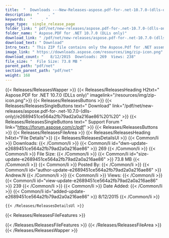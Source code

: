 ```yaml
---
title:  "  Downloads ---New-Releases-aspose.pdf-for-.net-10.7.0-(dlls-only) . " 
description:  "    . " 
keywords:  "    . " 
page_type:  single_release_page
folder_link: " pdf/net/new-releases/aspose.pdf-for-.net-10.7.0-(dlls-only)/"
folder_name: " Aspose.PDF for .NET 10.7.0 (DLLs only)"
download_link: " /pdf/net/new-releases/aspose.pdf-for-.net-10.7.0-(dlls-only)/e2689451ce564a2fb79ad2a0a216ae86"
download_text: " Download"
Intro_text: " This ZIP file contains only the Aspose.Pdf for .NET assemblies. The assemblies a..."
image_link: " https://downloads.aspose.com/resources/img/zip-icon.png"
download_count: "   8/12/2015  Downloads: 269  Views: 238"
file_size: "  File Size: 73.8 MB "
parent_path: "pdf/net"
section_parent_path: "pdf/net"
weight: 168 
---
```


{{< Releases/ReleasesWapper >}}
  {{< Releases/ReleasesHeading H2txt=" Aspose.PDF for .NET 10.7.0 (DLLs only)" imagelink="/resources/img/zip-icon.png">}}
  {{< Releases/ReleasesButtons >}}
    {{< Releases/ReleasesSingleButtons text=" Download" link="/pdf/net/new-releases/aspose.pdf-for-.net-10.7.0-(dlls-only)/e2689451ce564a2fb79ad2a0a216ae86%20%20" >}}
    {{< Releases/ReleasesSingleButtons text=" Support Forum " link="https://forum.aspose.com/c/pdf" >}}
  {{< Releases/ReleasesButtons >}}
  {{< Releases/ReleasesFileArea >}}
    {{< Releases/ReleasesHeading h4txt="File Details">}}
    {{< Releases/ReleasesDetailsUl >}}
            {{< Common/li  >}} Downloads: {{< /Common/li >}} 
      {{< Common/li id="dwn-update-e2689451ce564a2fb79ad2a0a216ae86" >}} 269 {{< /Common/li >}} 
      {{< Common/li  >}} File Size: {{< /Common/li >}} 
      {{< Common/li id="size-update-e2689451ce564a2fb79ad2a0a216ae86" >}} 73.8 MB {{< /Common/li >}} 
      {{< Common/li  >}} Posted By: {{< /Common/li >}} 
      {{< Common/li id="author-update-e2689451ce564a2fb79ad2a0a216ae86" >}} Andrew.N {{< /Common/li >}} 
      {{< Common/li  >}} Views: {{< /Common/li >}} 
      {{< Common/li id="view-update-e2689451ce564a2fb79ad2a0a216ae86" >}} 239 {{< /Common/li >}} 
      {{< Common/li  >}} Date Added: {{< /Common/li >}} 
      {{< Common/li id="added-update-e2689451ce564a2fb79ad2a0a216ae86" >}} 8/12/2015 {{< /Common/li >}} 

    {{< /Releases/ReleasesDetailsUl >}}

  {{< Releases/ReleasesFileFeatures >}}
      
  {{< /Releases/ReleasesFileFeatures >}}
 {{< /Releases/ReleasesFileArea >}}
{{< /Releases/ReleasesWapper >}}


